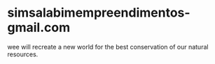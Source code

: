 # simsalabimempreendimentos-gmail.com
wee will recreate a new world for the best conservation of our natural resources.
